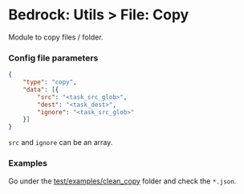 # Bedrock: Utils > File: Copy

Module to copy files / folder.

### Config file parameters
```json
{
    "type": "copy",
    "data": [{
        "src": "<task_src_glob>",
        "dest": "<task_dest>",
        "ignore": "<task_src_glob>"
    }]    
}
```

`src` and `ignore` can be an array.

### Examples
Go under the [test/examples/clean_copy](test/examples/clean_copy) folder and check the `*.json`.
